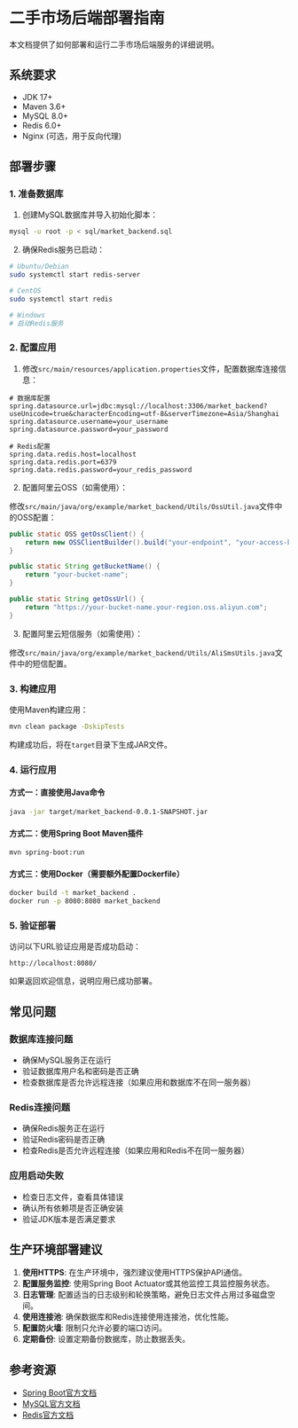 # 二手市场后端部署指南

本文档提供了如何部署和运行二手市场后端服务的详细说明。

## 系统要求

- JDK 17+
- Maven 3.6+
- MySQL 8.0+
- Redis 6.0+
- Nginx (可选，用于反向代理)

## 部署步骤

### 1. 准备数据库

1. 创建MySQL数据库并导入初始化脚本：

```bash
mysql -u root -p < sql/market_backend.sql
```

2. 确保Redis服务已启动：

```bash
# Ubuntu/Debian
sudo systemctl start redis-server

# CentOS
sudo systemctl start redis

# Windows
# 启动Redis服务
```

### 2. 配置应用

1. 修改`src/main/resources/application.properties`文件，配置数据库连接信息：

```properties
# 数据库配置
spring.datasource.url=jdbc:mysql://localhost:3306/market_backend?useUnicode=true&characterEncoding=utf-8&serverTimezone=Asia/Shanghai
spring.datasource.username=your_username
spring.datasource.password=your_password

# Redis配置
spring.data.redis.host=localhost
spring.data.redis.port=6379
spring.data.redis.password=your_redis_password
```

2. 配置阿里云OSS（如需使用）：

修改`src/main/java/org/example/market_backend/Utils/OssUtil.java`文件中的OSS配置：

```java
public static OSS getOssClient() {
    return new OSSClientBuilder().build("your-endpoint", "your-access-key-id", "your-access-key-secret");
}

public static String getBucketName() {
    return "your-bucket-name";
}

public static String getOssUrl() {
    return "https://your-bucket-name.your-region.oss.aliyun.com";
}
```

3. 配置阿里云短信服务（如需使用）：

修改`src/main/java/org/example/market_backend/Utils/AliSmsUtils.java`文件中的短信配置。

### 3. 构建应用

使用Maven构建应用：

```bash
mvn clean package -DskipTests
```

构建成功后，将在`target`目录下生成JAR文件。

### 4. 运行应用

#### 方式一：直接使用Java命令

```bash
java -jar target/market_backend-0.0.1-SNAPSHOT.jar
```

#### 方式二：使用Spring Boot Maven插件

```bash
mvn spring-boot:run
```

#### 方式三：使用Docker（需要额外配置Dockerfile）

```bash
docker build -t market_backend .
docker run -p 8080:8080 market_backend
```

### 5. 验证部署

访问以下URL验证应用是否成功启动：

```
http://localhost:8080/
```

如果返回欢迎信息，说明应用已成功部署。

## 常见问题

### 数据库连接问题

- 确保MySQL服务正在运行
- 验证数据库用户名和密码是否正确
- 检查数据库是否允许远程连接（如果应用和数据库不在同一服务器）

### Redis连接问题

- 确保Redis服务正在运行
- 验证Redis密码是否正确
- 检查Redis是否允许远程连接（如果应用和Redis不在同一服务器）

### 应用启动失败

- 检查日志文件，查看具体错误
- 确认所有依赖项是否正确安装
- 验证JDK版本是否满足要求

## 生产环境部署建议

1. **使用HTTPS**: 在生产环境中，强烈建议使用HTTPS保护API通信。
2. **配置服务监控**: 使用Spring Boot Actuator或其他监控工具监控服务状态。
3. **日志管理**: 配置适当的日志级别和轮换策略，避免日志文件占用过多磁盘空间。
4. **使用连接池**: 确保数据库和Redis连接使用连接池，优化性能。
5. **配置防火墙**: 限制只允许必要的端口访问。
6. **定期备份**: 设置定期备份数据库，防止数据丢失。

## 参考资源

- [Spring Boot官方文档](https://docs.spring.io/spring-boot/docs/current/reference/html/)
- [MySQL官方文档](https://dev.mysql.com/doc/)
- [Redis官方文档](https://redis.io/documentation)